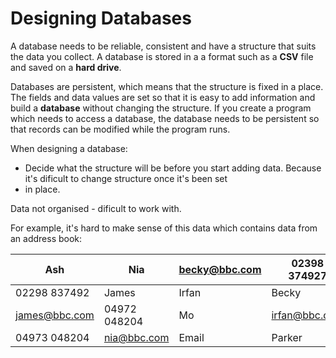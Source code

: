 # Designing Databases

A database needs to be reliable, consistent and have a structure that suits the data you collect. A database is stored in a
a format such as a **CSV** file and saved on a **hard drive**.

Databases are persistent, which means that the structure is fixed in a place. The fields and data values are set so that it is
easy to add information and build a **database** without changing the structure. If you create a program which needs to access a
database, the database needs to be persistent so that records can be modified while the program runs.

When designing a database:

* Decide what the structure will be before you start adding data. Because it's dificult to change structure once it's been set
* in place.
 
Data not organised - dificult to work with.

For example, it's hard to make sense of this data which contains data from an address book:

| Ash           | Nia          | becky@bbc.com | 02398 374927  |
|---------------|--------------|---------------|---------------|
| 02298 837492  | James        | Irfan         | Becky         |
| james@bbc.com | 04972 048204 | Mo            | irfan@bbc.com |
| 04973 048204  | nia@bbc.com  | Email         | Parker        |  
